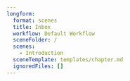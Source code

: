 ```yaml
---
longform:
  format: scenes
  title: Inbox
  workflow: Default Workflow
  sceneFolder: /
  scenes:
    - Introduction
  sceneTemplate: templates/chapter.md
  ignoredFiles: []
---
```

